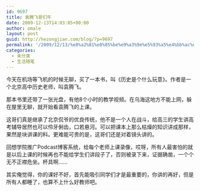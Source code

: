 ```yaml
---
id: 9697
title: 袁腾飞哥们牛
date: 2009-12-13T14:03:05+00:00
author: omale
layout: post
guid: http://hezongjian.com/blog/?p=9697
permalink: '/2009/12/13/%e8%a2%81%e8%85%be%e9%a3%9e%e5%93%a5%e4%bb%ac%e7%89%9b/'
categories:
  - 未分类
  - 生活随笔
---
```

今天在机场等飞机的时候无聊，买了一本书，叫《历史是个什么玩意》。作者是一个北京高中历史老师，叫袁腾飞。

那本书里还带了一张光盘，有他8个小时的教学视频。在乌海这地方不能上网，躲在屋里无聊，就开始看袁腾飞的上课。

这哥们真是继承了北京侃爷的优良传统，他不是一个人在战斗，给高三的学生讲高考辅导居然也可以伶牙俐齿，口若悬河。可以把课本上那么枯燥的知识讲成那样，果然是块讲课的料。更难能可贵的是，这哥们还是对着镜头讲的。

回想学院推广Podcast博客系统，给每个老师上课录像，哎呀，所有人最害怕的就是以后上课的时候再也不能给学生们讲段子了，否则被录下来，证据确凿，一个个无不正襟危坐。杯具啊&hellip;&hellip;

其实俺觉得，你的课好不好，首先能吸引同学们才是最重要的，你讲的再好，但是所有人都睡了，也算不上什么好教师吧。